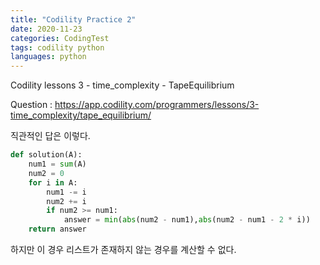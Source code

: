 ```yaml
---
title: "Codility Practice 2"
date: 2020-11-23
categories: CodingTest
tags: codility python
languages: python
---
```

Codility lessons 3 - time_complexity - TapeEquilibrium

Question : https://app.codility.com/programmers/lessons/3-time_complexity/tape_equilibrium/

직관적인 답은 이렇다.

```python
def solution(A):
    num1 = sum(A)
    num2 = 0
    for i in A:
        num1 -= i
        num2 += i
        if num2 >= num1:
            answer = min(abs(num2 - num1),abs(num2 - num1 - 2 * i))
    return answer
```

하지만 이 경우 리스트가 존재하지 않는 경우를 계산할 수 없다.


